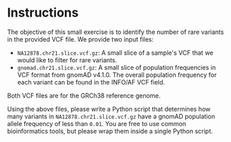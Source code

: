 # Instructions

The objective of this small exercise is to identify the number of rare variants in the provided VCF file. We provide two input files:

  * `NA12878.chr21.slice.vcf.gz`: A small slice of a sample's VCF that we would like to filter for rare variants.
  * `gnomad.chr21.slice.vcf.gz`: A small slice of population frequencies in VCF format from gnomAD v4.1.0. The overall population frequency for each variant can be found in the INFO/AF VCF field.

Both VCF files are for the GRCh38 reference genome.

Using the above files, please write a Python script that determines how many variants in `NA12878.chr21.slice.vcf.gz` have a gnomAD population allele frequency of less than `0.01`. You are free to use common bioinformatics tools, but please wrap them inside a single Python script. 
